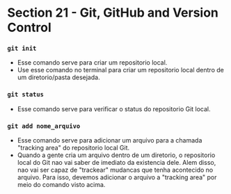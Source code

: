# Section 21 - Git, GitHub and Version Control

### ```git init```
* Esse comando serve para criar um repositorio local.
* Use esse comando no terminal para criar um repositorio local dentro de um diretorio/pasta desejada.

### ```git status```
* Esse comando serve para verificar o status do repositorio Git local.

### ```git add nome_arquivo```
* Esse comando serve para adicionar um arquivo para a chamada "tracking area" do repositorio local Git.
* Quando a gente cria um arquivo dentro de um diretorio, o repositorio local do Git nao vai saber de imediato da existencia dele. Alem disso, nao vai ser capaz de "trackear" mudancas que tenha acontecido no arquivo. Para isso, devemos adicionar o arquivo a "tracking area" por meio do comando visto acima.
